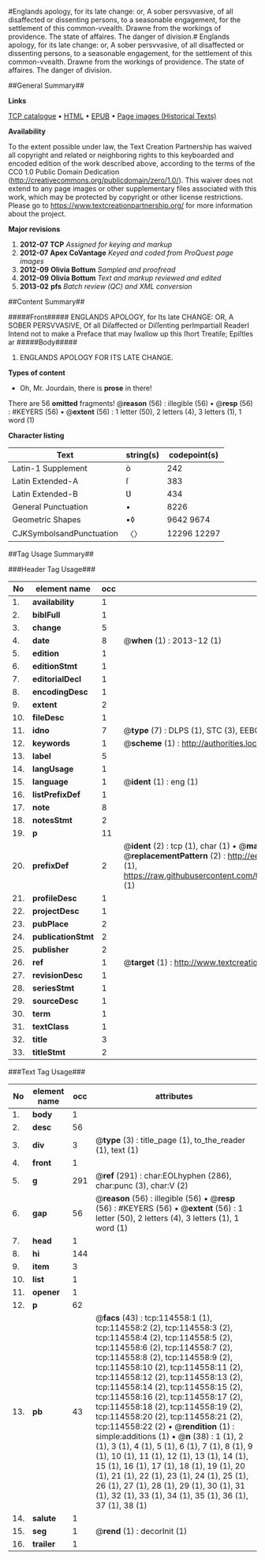 #Englands apology, for its late change: or, A sober persvvasive, of all disaffected or dissenting persons, to a seasonable engagement, for the settlement of this common-vvealth. Drawne from the workings of providence. The state of affaires. The danger of division.#
Englands apology, for its late change: or, A sober persvvasive, of all disaffected or dissenting persons, to a seasonable engagement, for the settlement of this common-vvealth. Drawne from the workings of providence. The state of affaires. The danger of division.

##General Summary##

**Links**

[TCP catalogue](http://www.ota.ox.ac.uk/tcp/)  • 
[HTML](http://tei.it.ox.ac.uk/tcp/Texts-HTML/free/A83/A83948.html)  • 
[EPUB](http://tei.it.ox.ac.uk/tcp/Texts-EPUB/free/A83/A83948.epub) • 
[Page images (Historical Texts)](https://historicaltexts.jisc.ac.uk/eebo-99862399e)

**Availability**

To the extent possible under law, the Text Creation Partnership has waived all copyright and related or neighboring rights to this keyboarded and encoded edition of the work described above, according to the terms of the CC0 1.0 Public Domain Dedication (http://creativecommons.org/publicdomain/zero/1.0/). This waiver does not extend to any page images or other supplementary files associated with this work, which may be protected by copyright or other license restrictions. Please go to https://www.textcreationpartnership.org/ for more information about the project.

**Major revisions**

1. __2012-07__ __TCP__ *Assigned for keying and markup*
1. __2012-07__ __Apex CoVantage__ *Keyed and coded from ProQuest page images*
1. __2012-09__ __Olivia Bottum__ *Sampled and proofread*
1. __2012-09__ __Olivia Bottum__ *Text and markup reviewed and edited*
1. __2013-02__ __pfs__ *Batch review (QC) and XML conversion*

##Content Summary##

#####Front#####
ENGLANDS APOLOGY, for Its late CHANGE: OR, A SOBER PERSVVASIVE, Of all Diſaffected or Diſſenting perImpartiall ReaderI Intend not to make a Preface that may ſwallow up this ſhort Treatiſe; Epiſtles ar
#####Body#####

1. ENGLANDS APOLOGY FOR ITS LATE CHANGE.

**Types of content**

  * Oh, Mr. Jourdain, there is **prose** in there!

There are 56 **omitted** fragments! 
 @__reason__ (56) : illegible (56)  •  @__resp__ (56) : #KEYERS (56)  •  @__extent__ (56) : 1 letter (50), 2 letters (4), 3 letters (1), 1 word (1)

**Character listing**


|Text|string(s)|codepoint(s)|
|---|---|---|
|Latin-1 Supplement|ò|242|
|Latin Extended-A|ſ|383|
|Latin Extended-B|Ʋ|434|
|General Punctuation|•|8226|
|Geometric Shapes|▪◊|9642 9674|
|CJKSymbolsandPunctuation|〈〉|12296 12297|

##Tag Usage Summary##

###Header Tag Usage###

|No|element name|occ|attributes|
|---|---|---|---|
|1.|__availability__|1||
|2.|__biblFull__|1||
|3.|__change__|5||
|4.|__date__|8| @__when__ (1) : 2013-12 (1)|
|5.|__edition__|1||
|6.|__editionStmt__|1||
|7.|__editorialDecl__|1||
|8.|__encodingDesc__|1||
|9.|__extent__|2||
|10.|__fileDesc__|1||
|11.|__idno__|7| @__type__ (7) : DLPS (1), STC (3), EEBO-CITATION (1), PROQUEST (1), VID (1)|
|12.|__keywords__|1| @__scheme__ (1) : http://authorities.loc.gov/ (1)|
|13.|__label__|5||
|14.|__langUsage__|1||
|15.|__language__|1| @__ident__ (1) : eng (1)|
|16.|__listPrefixDef__|1||
|17.|__note__|8||
|18.|__notesStmt__|2||
|19.|__p__|11||
|20.|__prefixDef__|2| @__ident__ (2) : tcp (1), char (1)  •  @__matchPattern__ (2) : ([0-9\-]+):([0-9IVX]+) (1), (.+) (1)  •  @__replacementPattern__ (2) : http://eebo.chadwyck.com/downloadtiff?vid=$1&page=$2 (1), https://raw.githubusercontent.com/textcreationpartnership/Texts/master/tcpchars.xml#$1 (1)|
|21.|__profileDesc__|1||
|22.|__projectDesc__|1||
|23.|__pubPlace__|2||
|24.|__publicationStmt__|2||
|25.|__publisher__|2||
|26.|__ref__|1| @__target__ (1) : http://www.textcreationpartnership.org/docs/. (1)|
|27.|__revisionDesc__|1||
|28.|__seriesStmt__|1||
|29.|__sourceDesc__|1||
|30.|__term__|1||
|31.|__textClass__|1||
|32.|__title__|3||
|33.|__titleStmt__|2||


###Text Tag Usage###

|No|element name|occ|attributes|
|---|---|---|---|
|1.|__body__|1||
|2.|__desc__|56||
|3.|__div__|3| @__type__ (3) : title_page (1), to_the_reader (1), text (1)|
|4.|__front__|1||
|5.|__g__|291| @__ref__ (291) : char:EOLhyphen (286), char:punc (3), char:V (2)|
|6.|__gap__|56| @__reason__ (56) : illegible (56)  •  @__resp__ (56) : #KEYERS (56)  •  @__extent__ (56) : 1 letter (50), 2 letters (4), 3 letters (1), 1 word (1)|
|7.|__head__|1||
|8.|__hi__|144||
|9.|__item__|3||
|10.|__list__|1||
|11.|__opener__|1||
|12.|__p__|62||
|13.|__pb__|43| @__facs__ (43) : tcp:114558:1 (1), tcp:114558:2 (2), tcp:114558:3 (2), tcp:114558:4 (2), tcp:114558:5 (2), tcp:114558:6 (2), tcp:114558:7 (2), tcp:114558:8 (2), tcp:114558:9 (2), tcp:114558:10 (2), tcp:114558:11 (2), tcp:114558:12 (2), tcp:114558:13 (2), tcp:114558:14 (2), tcp:114558:15 (2), tcp:114558:16 (2), tcp:114558:17 (2), tcp:114558:18 (2), tcp:114558:19 (2), tcp:114558:20 (2), tcp:114558:21 (2), tcp:114558:22 (2)  •  @__rendition__ (1) : simple:additions (1)  •  @__n__ (38) : 1 (1), 2 (1), 3 (1), 4 (1), 5 (1), 6 (1), 7 (1), 8 (1), 9 (1), 10 (1), 11 (1), 12 (1), 13 (1), 14 (1), 15 (1), 16 (1), 17 (1), 18 (1), 19 (1), 20 (1), 21 (1), 22 (1), 23 (1), 24 (1), 25 (1), 26 (1), 27 (1), 28 (1), 29 (1), 30 (1), 31 (1), 32 (1), 33 (1), 34 (1), 35 (1), 36 (1), 37 (1), 38 (1)|
|14.|__salute__|1||
|15.|__seg__|1| @__rend__ (1) : decorInit (1)|
|16.|__trailer__|1||
